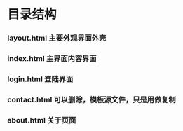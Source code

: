 # 目录结构

### layout.html 主要外观界面外壳 
### index.html  主界面内容界面
### login.html  登陆界面
### contact.html 可以删除，模板源文件，只是用做复制
### about.html   关于页面